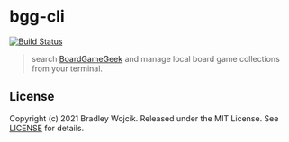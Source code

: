 # bgg-cli

[![Build Status](https://api.travis-ci.com/boldandbrad/bgg-cli.svg?branch=main)](https://travis-ci.com/github/boldandbrad/bgg-cli)
<!-- [![codecov](https://codecov.io/gh/boldandbrad/bgg-cli/branch/main/graph/badge.svg)](https://codecov.io/gh/boldandbrad/bgg-cli) -->
<!-- [![Docs](https://img.shields.io/website?down_message=down&label=docs&up_message=online&url=https%3A%2F%2Fboldandbrad.github.io%2Fbgg-cli%2F)](https://boldandbrad.github.io/bgg-cli/) -->
<!-- [![PyPI](https://img.shields.io/pypi/v/bgg-cli)](https://pypi.org/project/bgg-cli/) -->
<!-- ![PyPI - Downloads](https://img.shields.io/pypi/dm/bgg-cli) -->

> search [BoardGameGeek](https://boardgamegeek.com) and manage local board game collections from your terminal.

<!-- ## Install

```zsh
brew tap boldandbrad/homebrew-tap
brew install bgg-cli
```

or

```zsh
pipx install bgg-cli
```

or

```zsh
pip install bgg-cli
``` -->

<!-- > For more details, read the **bgg-cli** [install guide](https://boldandbrad.github.io/bgg-cli/#/install).

## Usage

```zsh
bgg
```

> For more usage details, read the **bgg-cli** [usage guide](https://boldandbrad.github.io/bgg-cli/#/usage). -->

<!-- ```zsh
bgg update | <collection> # update all collections data or a specific one
bgg search <query> # search bgg for a game or expansion
bgg hot # get current bgg hotness list of games/expansion
bgg open <bgg_id> # open a boardgame or expansion on boardgamegeek.com
bgg get <bgg_id> # view details of a boardgame
bgg collections # list all collections
bgg add <collection> <bgg_id> # add a boardgame or expansion to a collection
bgg drop <collection> <bgg_id> # remove a boardgame or expansion from a collection
bgg list <collection> # list all games and expansions in a collection
bgg new <collection> # create a new collection
bgg delete <collection> # delete a collection

bgg stats <collection> # print out information about a collection
bgg find <collection> # search for a game or expansion in a collection

bgg copy <collection> # duplicate a collection
bgg move <collection> <collection> <bgg_id> # move a boardgame or expansion from one collection to another
bgg export <collection> # export a collection to csv or another format
bgg config # manage bgg-cli configs
``` -->

<!-- TODO: use local data stored when listing games with stats -->

## License

Copyright (c) 2021 Bradley Wojcik. Released under the MIT License. See
[LICENSE](LICENSE) for details.
